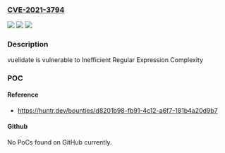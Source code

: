 ### [CVE-2021-3794](https://cve.mitre.org/cgi-bin/cvename.cgi?name=CVE-2021-3794)
![](https://img.shields.io/static/v1?label=Product&message=vuelidate%2Fvuelidate&color=blue)
![](https://img.shields.io/static/v1?label=Version&message=%3C%3D%202.0.0-alpha.25%20&color=brighgreen)
![](https://img.shields.io/static/v1?label=Vulnerability&message=CWE-1333%20Inefficient%20Regular%20Expression%20Complexity&color=brighgreen)

### Description

vuelidate is vulnerable to Inefficient Regular Expression Complexity

### POC

#### Reference
- https://huntr.dev/bounties/d8201b98-fb91-4c12-a6f7-181b4a20d9b7

#### Github
No PoCs found on GitHub currently.

